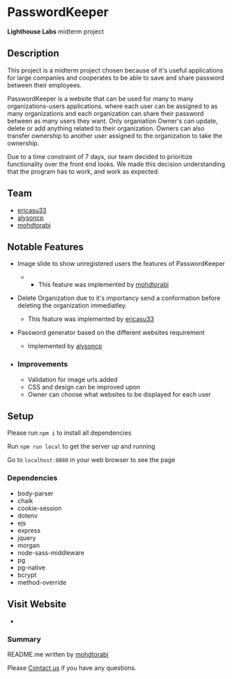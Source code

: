 # PasswordKeeper

**Lighthouse Labs**  midterm project

## Description

This project is a midterm project chosen because of it's useful applications for large companies and cooperates to be able to save and share password between their employees.

PasswordKeeper is a website that can be used for many to many organizations-users applications. where each user can be assigned to as many organizations and each organization can share their password between as many users they want. Only organiation Owner's can  update, delete or add anything related to their organization. Owners can also transfer ownership to another user assigned to the organization to take the ownership.

Due to a time constraint of 7 days, our team decided to prioritize functionality over the front end looks. We made this decision understanding that the program has to work, and work as expected.

## Team

- [ericasu33](https://github.com/ericasu33)
- [alysoncp](https://github.com/alysoncp)
- [mohdtorabi](https://github.com/mohdtorabi)

## Notable Features

- Image slide to show unregistered users the features of PasswordKeeper

  - - This feature was implemented by [mohdtorabi](https://github.com/mohdtorabi)

- Delete Organization due to it's importancy send a conformation before deleting the organization immediatley.

  - This feature was implemented by [ericasu33](https://github.com/ericasu33)

- Password generator based on the different websites requirement

  - Implemented by [alysoncp](https://github.com/alysoncp)

- ### Improvements

  - Validation for image urls added
  - CSS and design can be improved upon
  - Owner can choose what websites to be displayed for each user

## Setup

Please run `npm i` to install all dependencies

Run `npm run local` to get the server up and running

Go to `localhost:8080` in your web browser to see the page

### Dependencies

- body-parser
- chalk
- cookie-session
- dotenv
- ejs
- express
- jquery
- morgan
- node-sass-middleware
- pg
- pg-native
- bcrypt
- method-override


## Visit Website 

- 

### Summary

README.me written by [mohdtorabi](https://github.com/mohdtorabi)

Please [Contact us](#team) if you have any questions.
